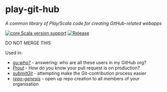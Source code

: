 # play-git-hub

_A common library of Play/Scala code for creating GitHub-related webapps_

[![core Scala version support](https://index.scala-lang.org/rtyley/play-git-hub/core/latest-by-scala-version.svg?platform=jvm)](https://index.scala-lang.org/rtyley/play-git-hub/core)
[![Release](https://github.com/rtyley/play-git-hub/actions/workflows/release.yml/badge.svg)](https://github.com/rtyley/play-git-hub/actions/workflows/release.yml)

DO NOT MERGE THIS

Used in:

* [_gu:who?_](https://www.theguardian.com/info/developer-blog/2014/apr/11/how-the-guardian-uses-github-to-audit-github) -
  answering: who are all these users in my GitHub org?
* [_Prout_](https://www.theguardian.com/info/developer-blog/2015/feb/03/prout-is-your-pull-request-out) -
  How do you know your pull request is on production?
* [_submitGit_](https://submitgit.herokuapp.com/) - attempting make the Git-contribution process easier
* [_repo-genesis_](https://repo-genesis.herokuapp.com/about) - open up repo creation to all members of your organisation
